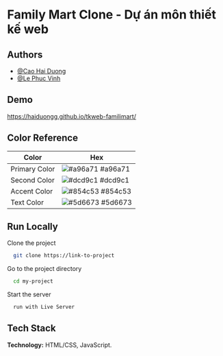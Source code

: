 
# Family Mart Clone - Dự án môn thiết kế web


## Authors

- [@Cao Hai Duong](https://www.github.com/haiduongg)
- [@Le Phuc Vinh](https://www.github.com/Vinhle1804)


## Demo

https://haiduongg.github.io/tkweb-familimart/

## Color Reference

| Color             | Hex                                                                |
| ----------------- | ------------------------------------------------------------------ |
| Primary Color | ![#a96a71](https://via.placeholder.com/10/a96a71?text=+) #a96a71 |
| Second Color | ![#dcd9c1](https://via.placeholder.com/10/dcd9c1?text=+) #dcd9c1 |
| Accent Color | ![#854c53](https://via.placeholder.com/10/854c53?text=+) #854c53 |
| Text Color | ![#5d6673](https://via.placeholder.com/10/5d6673?text=+) #5d6673 |


## Run Locally

Clone the project

```bash
  git clone https://link-to-project
```

Go to the project directory

```bash
  cd my-project
```

Start the server

```bash
  run with Live Server
```


## Tech Stack

**Technology:** HTML/CSS, JavaScript.


